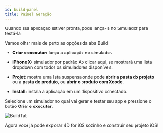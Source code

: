 ```yaml
---
id: build-panel
title: Painel Geração
---
```


Quando sua aplicação estiver pronta, pode lançá-la no Simulador para testá-la

Vamos olhar mais de perto as opções da aba  Build

* **Criar e executar:** lança a aplicação no simulador.

* **iPhone X:** simulador por padrão Ao clicar aqui, se mostrará uma lista dropdown com todos os simuladores disponíveis.

* **Projet:** mostra uma lista suspensa onde pode **abrir a pasta do projeto** ou a **pasta de produto**, ou **abrir o produto com Xcode**.

* **Install:** instala a aplicação em um dispositivo conectado.

Selecione um simulador no qual vai gerar e testar seu app e pressione o botão **Criar e executar**.

![BuildTab](assets/en/project-editor/Build-Tab-4D-for-iOS.png)

Agora você já pode explorar 4D for iOS sozinho e construir seu projeto iOS!

